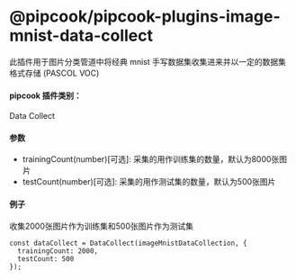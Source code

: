 # @pipcook/pipcook-plugins-image-mnist-data-collect

此插件用于图片分类管道中将经典 mnist 手写数据集收集进来并以一定的数据集格式存储 (PASCOL VOC)

<a name="klNlr"></a>
#### pipcook 插件类别：
Data Collect

<a name="1ZMoY"></a>
#### 参数

- trainingCount(number)[可选]: 采集的用作训练集的数量，默认为8000张图片
- testCount(number)[可选]: 采集的用作测试集的数量，默认为500张图片

<a name="zZyd7"></a>
#### 例子
收集2000张图片作为训练集和500张图片作为测试集

```
const dataCollect = DataCollect(imageMnistDataCollection, {
  trainingCount: 2000,
  testCount: 500
});
```
